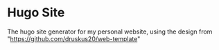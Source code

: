 # Hugo Site
The hugo site generator for my personal website, using the design from "https://github.com/druskus20/web-template"

